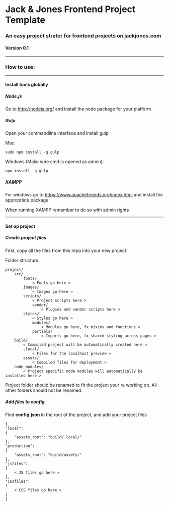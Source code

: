 # Jack & Jones Frontend Project Template

### An easy project strater for frontend projects on jackjones.com

#### Version 0.1

***

### How to use:

***

#### Install tools globally

##### Node.js

Go to http://nodejs.org/ and install the node package for your platform

##### Gulp

Open your commandline interface and install gulp

Mac:

	sudo npm install -g gulp


Windows (Make sure cmd is opened as admin):

	npm install -g gulp

##### XAMPP

For windows go to https://www.apachefriends.org/index.html and install the appropriate package

When running XAMPP remember to do so with admin rights

***

#### Set up project

##### Create project files

First, copy all the files from this repo into your new project

Folder structure:

	project/
		src/
			fonts/
				< Fonts go here >
			images/
				< Images go here >
			scripts/
				< Project scripts here >
				vendor/
					< Plugins and vendor scripts here >
			styles/
				< Styles go here >
				modules/
					< Modules go here, fx mixins and functions >
				partials/
					< Imports go here, fx shared styling across pages >
		build/
			< Compiled project will be automatically created here >
			.local/
				< Files for the localhost preview >
			assets/
				< Compiled files for deployment >
		node_modules/
			< Project specific node modules will automatically be installed here >

Project folder should be renamed to fit the project your're working on. All other folders should not be renamed.

##### Add files to config

Find **config.json** in the root of the project, and add your project files

	{
	"local":
	{
		"assets_root": "build/.local/"
	},
	"production":
	{
		"assets_root": "build/assets/"	
	},
	"jsfiles":
	[
		< JS files go here >
	],
	"cssfiles":
	[
		< CSS files go here >
	]
	}